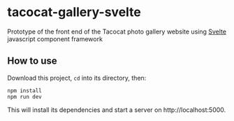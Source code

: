 # tacocat-gallery-svelte

Prototype of the front end of the Tacocat photo gallery website using [Svelte](https://svelte.dev/) javascript component framework

## How to use

Download this project, `cd` into its directory, then:

    npm install
    npm run dev

This will install its dependencies and start a server on http://localhost:5000.